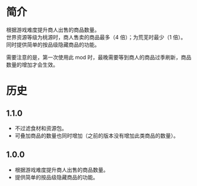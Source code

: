# 简介
根据游戏难度提升商人出售的商品数量。  
世界资源等级为桃源时，商人售卖的商品最多（4 倍）；为荒芜时最少（1 倍）。  
同时提供简单的按品级隐藏商品的功能。  

需要注意的是，第一次使用此 mod 时，最晚需要等到商人的商品过季刷新，商品数量的增加才会生效。  

# 历史
## 1.1.0
- 不过滤食材和资源包。
- 可叠加商品的数量也同时增加（之前的版本没有增加此类商品的数量）。

## 1.0.0
- 根据游戏难度提升商人出售的商品数量。
- 提供简单的按品级隐藏商品的功能。
